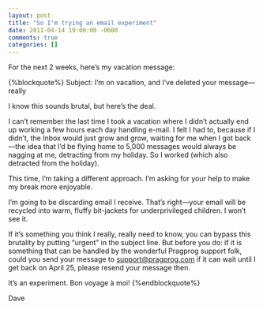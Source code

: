 ```yaml
---
layout: post
title: "So I'm trying an email experiment"
date: 2011-04-14 19:00:00 -0600
comments: true
categories: []
---
```


For the next 2 weeks, here’s my vacation message:

{%blockquote%}
Subject: I’m on vacation, and I’ve deleted your message—really

I know this sounds brutal, but here’s the deal.

I can’t remember the last time I took a vacation where I
didn’t actually end up working a few hours each day handling e-mail. I
felt I had to, because if I didn’t, the Inbox would just grow and
grow, waiting for me when I got back—the idea that I’d be flying home
to 5,000 messages would always be nagging at me, detracting from
my holiday. So I worked (which also detracted from the holiday).

This time, I’m taking a different approach. I’m asking for your
help to make my break more enjoyable.

I’m going to be discarding email I receive. That’s right—your
email will be recycled into warm, fluffy bit-jackets for
underprivileged children. I won’t see it.

If it’s something you think I really, really need to know, you
can bypass this brutality by putting “urgent” in the subject
line. But before you do: if it is something that can be handled by the wonderful
Pragprog support folk, could you send your message to <a
href="mailto:support@pragprog.com">support@pragprog.com</a> if it can
wait until I get back on April 25, please resend your message then.

It’s an experiment. Bon voyage à moi!
{%endblockquote%}



Dave


